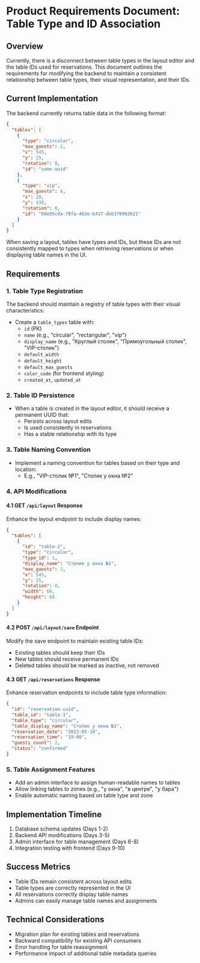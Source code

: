 # Product Requirements Document: Table Type and ID Association

## Overview
Currently, there is a disconnect between table types in the layout editor and the table IDs used for reservations. This document outlines the requirements for modifying the backend to maintain a consistent relationship between table types, their visual representation, and their IDs.

## Current Implementation
The backend currently returns table data in the following format:
```json
{
  "tables": [
    {
      "type": "circular",
      "max_guests": 2,
      "x": 545,
      "y": 25,
      "rotation": 0,
      "id": "some-uuid"
    },
    {
      "type": "vip",
      "max_guests": 8,
      "x": 20,
      "y": 430,
      "rotation": 0,
      "id": "60e95cda-78fa-463e-b417-dbb376903621"
    }
  ]
}
```

When saving a layout, tables have types and IDs, but these IDs are not consistently mapped to types when retrieving reservations or when displaying table names in the UI.

## Requirements

### 1. Table Type Registration
The backend should maintain a registry of table types with their visual characteristics:

- Create a `table_types` table with:
  - `id` (PK)
  - `name` (e.g., "circular", "rectangular", "vip")
  - `display_name` (e.g., "Круглый столик", "Прямоугольный столик", "VIP-столик")
  - `default_width`
  - `default_height`
  - `default_max_guests`
  - `color_code` (for frontend styling)
  - `created_at`, `updated_at`

### 2. Table ID Persistence
- When a table is created in the layout editor, it should receive a permanent UUID that:
  - Persists across layout edits
  - Is used consistently in reservations
  - Has a stable relationship with its type

### 3. Table Naming Convention
- Implement a naming convention for tables based on their type and location:
  - E.g., "VIP-столик №1", "Столик у окна №2"

### 4. API Modifications

#### 4.1 GET `/api/layout` Response
Enhance the layout endpoint to include display names:
```json
{
  "tables": [
    {
      "id": "table-1",
      "type": "circular",
      "type_id": 1,
      "display_name": "Столик у окна №1",
      "max_guests": 2,
      "x": 545,
      "y": 25,
      "rotation": 0,
      "width": 60,
      "height": 60
    }
  ]
}
```

#### 4.2 POST `/api/layout/save` Endpoint
Modify the save endpoint to maintain existing table IDs:
- Existing tables should keep their IDs
- New tables should receive permanent IDs
- Deleted tables should be marked as inactive, not removed

#### 4.3 GET `/api/reservations` Response
Enhance reservation endpoints to include table type information:
```json
{
  "id": "reservation-uuid",
  "table_id": "table-1",
  "table_type": "circular",
  "table_display_name": "Столик у окна №1",
  "reservation_date": "2023-05-10",
  "reservation_time": "19:00",
  "guests_count": 2,
  "status": "confirmed"
}
```

### 5. Table Assignment Features
- Add an admin interface to assign human-readable names to tables
- Allow linking tables to zones (e.g., "у окна", "в центре", "у бара")
- Enable automatic naming based on table type and zone

## Implementation Timeline
1. Database schema updates (Days 1-2)
2. Backend API modifications (Days 3-5)
3. Admin interface for table management (Days 6-8)
4. Integration testing with frontend (Days 9-10)

## Success Metrics
- Table IDs remain consistent across layout edits
- Table types are correctly represented in the UI
- All reservations correctly display table names
- Admins can easily manage table names and assignments

## Technical Considerations
- Migration plan for existing tables and reservations
- Backward compatibility for existing API consumers
- Error handling for table reassignment
- Performance impact of additional table metadata queries 